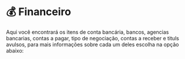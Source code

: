 # 💰 Financeiro

Aqui você encontrará os itens de conta bancária, bancos, agencias bancarias, contas a pagar, tipo de negociação, contas a receber e tituls avulsos, para mais informações sobre cada um deles escolha na opção abaixo:

